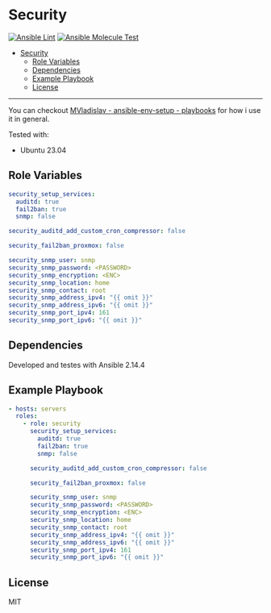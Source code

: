 # Security

[![Ansible Lint](https://github.com/MVladislav/ansible-security/actions/workflows/ansible-lint.yml/badge.svg)](https://github.com/MVladislav/ansible-security/actions/workflows/ansible-lint.yml)
[![Ansible Molecule Test](https://github.com/MVladislav/ansible-security/actions/workflows/ci.yml/badge.svg)](https://github.com/MVladislav/ansible-security/actions/workflows/ci.yml)

- [Security](#security)
  - [Role Variables](#role-variables)
  - [Dependencies](#dependencies)
  - [Example Playbook](#example-playbook)
  - [License](#license)

---

You can checkout [MVladislav - ansible-env-setup - playbooks](https://github.com/MVladislav/ansible-env-setup/tree/main/playbooks) for how i use it in general.

Tested with:

- Ubuntu 23.04

## Role Variables

```yml
security_setup_services:
  auditd: true
  fail2ban: true
  snmp: false

security_auditd_add_custom_cron_compressor: false

security_fail2ban_proxmox: false

security_snmp_user: snmp
security_snmp_password: <PASSWORD>
security_snmp_encryption: <ENC>
security_snmp_location: home
security_snmp_contact: root
security_snmp_address_ipv4: "{{ omit }}"
security_snmp_address_ipv6: "{{ omit }}"
security_snmp_port_ipv4: 161
security_snmp_port_ipv6: "{{ omit }}"
```

## Dependencies

Developed and testes with Ansible 2.14.4

## Example Playbook

```yml
- hosts: servers
  roles:
    - role: security
      security_setup_services:
        auditd: true
        fail2ban: true
        snmp: false

      security_auditd_add_custom_cron_compressor: false

      security_fail2ban_proxmox: false

      security_snmp_user: snmp
      security_snmp_password: <PASSWORD>
      security_snmp_encryption: <ENC>
      security_snmp_location: home
      security_snmp_contact: root
      security_snmp_address_ipv4: "{{ omit }}"
      security_snmp_address_ipv6: "{{ omit }}"
      security_snmp_port_ipv4: 161
      security_snmp_port_ipv6: "{{ omit }}"
```

## License

MIT
